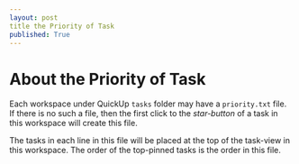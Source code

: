 ```yaml
---
layout: post
title the Priority of Task
published: True
---
```

# About the Priority of Task

Each workspace under QuickUp `tasks` folder may have a `priority.txt` file. If there is no such a file, then the first click to the *star-button* of a task in this workspace will create this file.

The tasks in each line in this file will be placed at the top of the task-view in this workspace. The order of the top-pinned tasks is the order in this file.